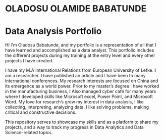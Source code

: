 # OLADOSU OLAMIDE BABATUNDE 
# Data Analysis Portfolio


Hi I'm Oladosu Babatunde, and my portfolio is a representation of all that I have learned
and accomplished as a data analyst. This portfolio includes the different projects during my
training at the entry level and every other projects I have created.  

I have my M.A International Relations from European University of Lefke. I am a researcher. I
have published an article and I have been to many international conferences. My research
interests are focused on China and its emergence as a world power. Prior to my master’s degree I
have worked in the manufacturing business, I Also managed cyber café for many years where I 
developed skills like Microsoft excel, Power Point, and Microsoft Word. 
My love for research’s grew my interest in data analysis, I like collecting, interpreting, analyzing
data. I like solving problems, making critical and constructive decisions. 


This repository serves to showcase my skills and as a platform to share my projects, and a way to track my progress in Data Analytics and Data Science-related topics.
